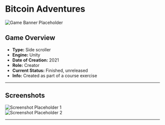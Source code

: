 # Bitcoin Adventures

![Game Banner Placeholder](Visuals/screen1.png)

## Game Overview
- **Type:** Side scroller  
- **Engine:** Unity  
- **Date of Creation:** 2021  
- **Role:** Creator  
- **Current Status:** Finished, unreleased  
- **Info:** Created as part of a course exercise  

---

## Screenshots

![Screenshot Placeholder 1](Visuals/screen2.png)  
![Screenshot Placeholder 2](Visuals/screen3.png)

---
